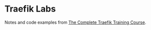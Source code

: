 # Traefik Labs

Notes and code examples from [The Complete Traefik Training Course](https://www.udemy.com/course/the-complete-traefik-training-course/).
